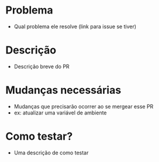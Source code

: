 <!-- Delete as partes que não fizerem sentido -->

# Problema
- Qual problema ele resolve (link para issue se tiver)

# Descrição
- Descrição breve do PR

# Mudanças necessárias
- Mudanças que precisarão ocorrer ao se mergear esse PR
- ex: atualizar uma variável de ambiente

# Como testar?
- Uma descrição de como testar
